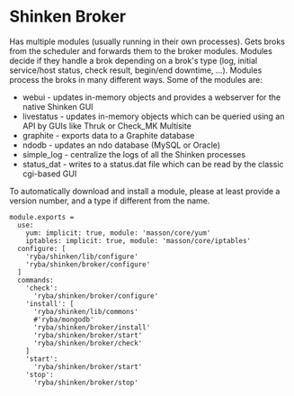 
# Shinken Broker

Has multiple modules (usually running in their own processes). Gets broks from
the scheduler and forwards them to the broker modules.
Modules decide if they handle a brok depending on a brok's type
(log, initial service/host status, check result, begin/end downtime, ...).
Modules process the broks in many different ways.
Some of the modules are:

* webui - updates in-memory objects and provides a webserver for the native Shinken GUI
* livestatus - updates in-memory objects which can be queried using an API by GUIs like Thruk or Check_MK Multisite
* graphite - exports data to a Graphite database
* ndodb - updates an ndo database (MySQL or Oracle)
* simple_log - centralize the logs of all the Shinken processes
* status_dat - writes to a status.dat file which can be read by the classic cgi-based GUI

To automatically download and install a module, please at least provide a version number,
and a type if different from the name.

    module.exports =
      use:
        yum: implicit: true, module: 'masson/core/yum'
        iptables: implicit: true, module: 'masson/core/iptables'
      configure: [
        'ryba/shinken/lib/configure'
        'ryba/shinken/broker/configure'
      ]
      commands:
        'check':
          'ryba/shinken/broker/configure'
        'install': [
          'ryba/shinken/lib/commons'
          #'ryba/mongodb'
          'ryba/shinken/broker/install'
          'ryba/shinken/broker/start'
          'ryba/shinken/broker/check'
        ]
        'start':
          'ryba/shinken/broker/start'
        'stop':
          'ryba/shinken/broker/stop'
